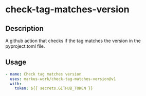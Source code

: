 # check-tag-matches-version

## Description
A github action that checks if the tag matches the version in the pyproject.toml file.

## Usage
```yaml
- name: Check tag matches version
  uses: markus-work/check-tag-matches-version@v1
  with:
    token: ${{ secrets.GITHUB_TOKEN }}
```